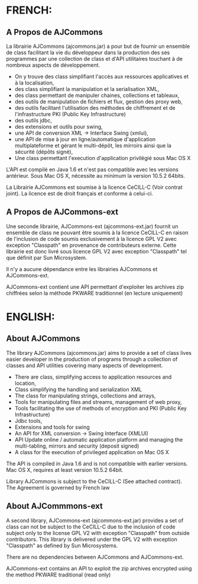 # FRENCH:

## A Propos de AJCommons

La librairie AJCommons (ajcommons.jar) a pour but de fournir un ensemble de class facilitant la vie
du développeur dans la production des ses programmes par une collection de class et
d'API utilitaires touchant à de nombreux aspects de développement.

- On y trouve des class simplifiant l'accès aux ressources applicatives et à la localisation,
- des class simplifiant la manipulation et la serialisation XML,
- des class permettant de manipuler chaines, collections et tableaux,
- des outils de manipulation de fichiers et flux, gestion des proxy web,
- des outils facilitant l'utilisation des méthodes de chiffrement et de l'infrastructure PKI
(Public Key Infrastructure)
- des outils jdbc,
- des extensions et outils pour swing,
- une API de conversion XML -> Interface Swing (xmlui),
- une API de mise à jour en ligne/automatique d'application multiplateforme et gérant le multi-dépôt,
les mirroirs ainsi que la sécurité (dépôts signé),
- Une class permettant l'execution d'application privilégié sous Mac OS X

L'API est compilé en Java 1.6 et n'est pas compatible avec les versions antérieur.
Sous Mac OS X, nécessite au minimum la version 10.5.2 64bits.

La Librairie AJCommons est soumise à la licence CeCILL-C (Voir contrat joint). La licence est de droit
français et conforme à celui-ci.

## A Propos de AJCommons-ext

Une seconde librairie, AJCommons-ext (ajcommons-ext.jar) fournit un ensemble de class ne pouvant être
soumis à la licence CeCILL-C en raison de l'inclusion de code soumis exclusivement à la licence
GPL V2 avec exception "Classpath" en provenance de contributeurs externe. Cette librairie est donc
livré sous licence GPL V2 avec exception "Classpath" tel que définit par Sun Microsystem.

Il n'y a aucune dépendance entre les librairies AJCommons et AJCommons-ext. 

AJCommons-ext contient une API permettant d'exploiter les archives zip chiffrées selon la méthode
PKWARE traditionnel (en lecture uniquement)

# ENGLISH:

## About AJCommons

The library AJCommons (ajcommons.jar) aims to provide a set of class lives easier
developer in the production of programs through a collection of classes and
API utilities covering many aspects of development.

- There are class, simplifying access to application resources and location,
- Class simplifying the handling and serialization XML
- The class for manipulating strings, collections and arrays,
- Tools for manipulating files and streams, management of web proxy,
- Tools facilitating the use of methods of encryption and PKI
(Public Key Infrastructure)
- Jdbc tools,
- Extensions and tools for swing
- An API for XML conversion -> Swing Interface (XMLUI)
- API Update online / automatic application platform and managing the multi-tabling,
mirrors and security (deposit signed)
- A class for the execution of privileged application on Mac OS X

The API is compiled in Java 1.6 and is not compatible with earlier versions.
Mac OS X, requires at least version 10.5.2 64bit.

Library AJCommons is subject to the CeCILL-C (See attached contract). The Agreement is governed by French law

## About AJCommmons-ext

A second library, AJCommons-ext (ajcommons-ext.jar) provides a set of class can not be
subject to the CeCILL-C due to the inclusion of code subject only to the license
GPL V2 with exception "Classpath" from outside contributors. This library is
delivered under the GPL V2 with exception "Classpath" as defined by Sun Microsystems.

There are no dependencies between AJCommons and AJCommons-ext.

AJCommons-ext contains an API to exploit the zip archives encrypted using the method
PKWARE traditional (read only)
